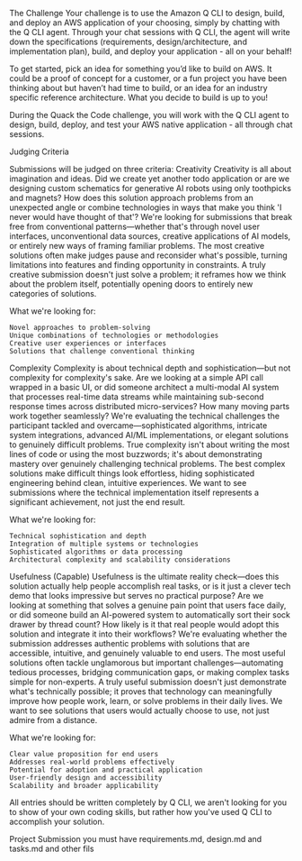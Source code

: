 The Challenge
Your challenge is to use the Amazon Q CLI to design, build, and deploy an AWS application of your choosing, simply by chatting with the Q CLI agent. Through your chat sessions with Q CLI, the agent will write down the specifications (requirements, design/architecture, and implementation plan), build, and deploy your application - all on your behalf!

To get started, pick an idea for something you’d like to build on AWS. It could be a proof of concept for a customer, or a fun project you have been thinking about but haven’t had time to build, or an idea for an industry specific reference architecture. What you decide to build is up to you!

During the Quack the Code challenge, you will work with the Q CLI agent to design, build, deploy, and test your AWS native application - all through chat sessions.


Judging Criteria

Submissions will be judged on three criteria:
Creativity
Creativity is all about imagination and ideas. Did we create yet another todo application or are we designing custom schematics for generative AI robots using only toothpicks and magnets? How does this solution approach problems from an unexpected angle or combine technologies in ways that make you think 'I never would have thought of that'? We're looking for submissions that break free from conventional patterns—whether that's through novel user interfaces, unconventional data sources, creative applications of AI models, or entirely new ways of framing familiar problems. The most creative solutions often make judges pause and reconsider what's possible, turning limitations into features and finding opportunity in constraints. A truly creative submission doesn't just solve a problem; it reframes how we think about the problem itself, potentially opening doors to entirely new categories of solutions.	

 What we're looking for:

    Novel approaches to problem-solving
    Unique combinations of technologies or methodologies
    Creative user experiences or interfaces
    Solutions that challenge conventional thinking

Complexity
Complexity is about technical depth and sophistication—but not complexity for complexity's sake. Are we looking at a simple API call wrapped in a basic UI, or did someone architect a multi-modal AI system that processes real-time data streams while maintaining sub-second response times across distributed micro-services? How many moving parts work together seamlessly? We're evaluating the technical challenges the participant tackled and overcame—sophisticated algorithms, intricate system integrations, advanced AI/ML implementations, or elegant solutions to genuinely difficult problems. True complexity isn't about writing the most lines of code or using the most buzzwords; it's about demonstrating mastery over genuinely challenging technical problems. The best complex solutions make difficult things look effortless, hiding sophisticated engineering behind clean, intuitive experiences. We want to see submissions where the technical implementation itself represents a significant achievement, not just the end result.	

 What we're looking for:

    Technical sophistication and depth
    Integration of multiple systems or technologies
    Sophisticated algorithms or data processing
    Architectural complexity and scalability considerations

Usefulness (Capable)
Usefulness is the ultimate reality check—does this solution actually help people accomplish real tasks, or is it just a clever tech demo that looks impressive but serves no practical purpose? Are we looking at something that solves a genuine pain point that users face daily, or did someone build an AI-powered system to automatically sort their sock drawer by thread count? How likely is it that real people would adopt this solution and integrate it into their workflows? We're evaluating whether the submission addresses authentic problems with solutions that are accessible, intuitive, and genuinely valuable to end users. The most useful solutions often tackle unglamorous but important challenges—automating tedious processes, bridging communication gaps, or making complex tasks simple for non-experts. A truly useful submission doesn't just demonstrate what's technically possible; it proves that technology can meaningfully improve how people work, learn, or solve problems in their daily lives. We want to see solutions that users would actually choose to use, not just admire from a distance.	

 What we're looking for:

    Clear value proposition for end users
    Addresses real-world problems effectively
    Potential for adoption and practical application
    User-friendly design and accessibility
    Scalability and broader applicability

All entries should be written completely by Q CLI, we aren't looking for you to show of your own coding skills, but rather how you've used Q CLI to accomplish your solution.

Project Submission
you must have requirements.md, design.md and tasks.md and other fils 

